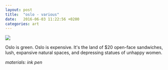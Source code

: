 ```yaml
---
layout: post
title:  "oslo - various"
date:   2016-06-03 11:22:56 +0200
categories: art
---
```

<img src="/art/athens-oslo/oslo-folk-museum.jpg">

Oslo is green. Oslo is expensive. It's the land of $20 open-face sandwiches, lush, expansive
natural spaces, and depressing statues of unhappy women.

<i>materials: ink pen</i>